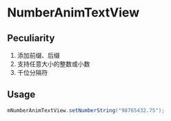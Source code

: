# NumberAnimTextView

## Peculiarity

1. 添加前缀、后缀
2. 支持任意大小的整数或小数
3. 千位分隔符

## Usage

```java
mNumberAnimTextView.setNumberString("98765432.75");
```
